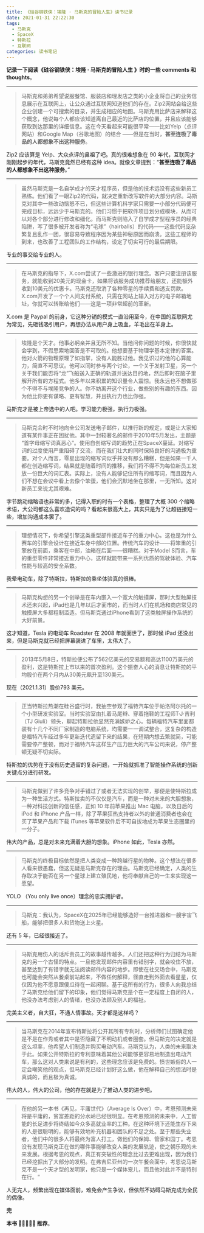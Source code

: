 ```yaml
---
title: 《硅谷钢铁侠：埃隆 · 马斯克的冒险人生》读书记录
date: 2021-01-31 22:22:30
tags: 
  - 马斯克
  - SpaceX
  - 特斯拉
  - 互联网
categories: 读书笔记
---
```


**记录一下阅读《硅谷钢铁侠：埃隆 · 马斯克的冒险人生 》时的一些 comments 和 thoughts**。

---

> 马斯克和弟弟希望说服餐馆、服装店和理发店之类的小企业将自己的业务信息展示在互联网上，让公众通过互联网知道他们的存在。Zip2网站会给这些企业创建一个可搜索的目录，并生成相应的地图。马斯克用比萨店来解释这个概念，他说每个人都应该知道离自己最近的比萨店的位置，并且应该能够获取到达那里的详细信息。这在今天看起来可能很平常——比如Yelp（点评网站）和Google Map（谷歌地图）的结合 ——但是在当时，**甚至连吸了毒品的人都想象不出这种服务**。

Zip2 应该算是 Yelp、大众点评的鼻祖了吧。真的很难想象在 90 年代，互联网才刚刚起步的年代，马斯克竟然已经有这种 idea。就像文章提到：“**甚至连吸了毒品的人都想象不出这种服务**。”

---

> 虽然马斯克是一名自学成才的天才程序员，但是他的技术远没有这些新员工熟练。他们看了一眼Zip2的代码，就决定重新改写软件的大部分内容。马斯克对其中一些改动恼怒不已，但这些计算机科学家只需要一小部分代码便可完成目标，远远少于马斯克的。他们习惯于把软件项目划分成模块，从而可以对各个部分进行修改和细化。而马斯克则陷入了自学成才型程序员的经典陷阱，写了很多被开发者称为“毛球”（hairballs）的代码——这些代码庞杂繁复且乱作一团，很容易导致程序因为某些神秘原因而崩溃。这些工程师的到来，也改善了工程团队的工作结构，设定了切实可行的最后期限。

专业的事交给专业的人。

---

> 在马斯克的指导下，X.com尝试了一些激进的银行理念。客户只要注册该服务，就能收到20美元的现金卡，如果将该服务成功推荐给朋友，还能额外收到10美元的优惠卡。马斯克还取消了各种零星的手续费和透支罚款。X.com开发了一个个人间支付系统，只需在网站上输入对方的电子邮箱地址，你就可以转账给他们——这是一项非常超前的革新。

X.com 是 Paypal 的前身，它这种分销的模式一直沿用至今，在中国的互联网尤为常见，先砸钱吸引用户，再想办法从用户身上吸血，羊毛出在羊身上。

---

> 埃隆是个天才。他事必躬亲并且无所不知。当他问你问题的时候，你很快就会学到，不假思索地回答是不可取的。他想要基于物理学基本定律的答案。他对火箭的物理原理了如指掌，没有人能胜过他。我见识过的他的心算能力，简直不可思议。他可以同时参与两个讨论，一个关于发射卫星，另一个关于我们能否将“龙”飞船送入正确的轨道并送达目的地，然后即时在脑子里解开所有的方程式。他多年以来积累的知识量令人震惊。我永远也不想做那个不得不与埃隆竞争的人。你不妨离开这个行业，做些别的有趣的东西。因为他比你更有谋略、更有智慧，并且执行力也比你强。

马斯克才是被上帝选中的人吧。学习能力极强，执行力极强。

---

> 马斯克会时不时地向全公司发送电子邮件，以推行新的规定，或是让大家知道有某件事正在困扰他。其中一封较著名的邮件于2010年5月发出，主题是 “首字母缩写词真恶心”。使用自创缩写词的趋势正在SpaceX蔓延。对缩写词的过度使用严重阻碍了交流，而在我们壮大的同时保持良好的沟通极为重要。对个人而言，零星出现的缩写词似乎并没有那么糟糕，但是如果一千人都在创造缩写词，结果就是随着时间的推移，我们将不得不为每位新员工发放一份巨大的词汇表。实际上，没有人能够记住所有的缩写词，而且因为人们不想在会议中看上去像个笨蛋，他们会沉默地坐在那里，一无所知。这对新员工来说尤其艰难。

字节跳动缩略语也非常的多，记得入职的时有一个表格，整理了大概 300 个缩略术语，大公司都这么喜欢造词的吗？看起来很高大上，其实只是为了让超链接短一些，增加沟通成本罢了。

---

> 理想情况下，你希望引擎这类重型部件接近车子的重力中心。这也是为什么赛车的引擎会设计在接近车身中部的位置。传统汽车的设计——将笨重的引擎放在前面，乘客在中部，油箱在后面——很糟糕。对于Model S而言，车的重型零件非常接近重力中心，这样就能带来一系列优质的驾驶体验、汽车性能与较高的安全系数。

我晕电动车，除了特斯拉，特斯拉的乘坐体验真的很棒。

---

> 马斯克构想的另一个创举是在车内嵌入一个宽大的触摸屏，那时大型触屏技术还未兴起，iPad也是几年以后才面市的，而当时人们在机场和商店常见的触摸屏大多都粗制滥造。但马斯克通过iPhone看到了这类触屏操作系统的大好前景。

这才知道，Tesla 的电动车 Roadster 在 2008 年就面世了，那时候 iPad 还没出来，但是马斯克就已经把屏幕装进了车里，太伟大了。

---

> 2013年5月8日，特斯拉便公布了562亿美元的交易额和高达1100万美元的盈利，这是特斯拉上市以来的首次盈利。这个振奋人心的消息让特斯拉的平均股价在两个月内从30美元飙升至130美元。

现在（2021.1.31）股价793 美元。

---

> 正当特斯拉热潮在硅谷盛行时，我抽空参观了福特汽车位于帕洛阿尔托的一个小型研发实验室。当时实验室由扎着马尾辫、穿着拖鞋的工程师T·J·吉利（TJ Giuli）领头，聊起特斯拉他显然充满嫉妒之心。每辆福特汽车里面都装有十几个不同厂家制造的电脑系统，均需要一一调试整合，这复杂的构造是福特汽车经过多年更新迭代遗留下来的结果，在短期内想去繁就简，可能需要停产整顿，而对于福特汽车这样生产压力巨大的汽车公司来说，停产整顿无疑不切实际。

特斯拉的优势在于没有历史遗留的复杂问题，一开始就抓准了智能操作系统的创新关键点分进行研发。

---

> 马斯克做到了许多竞争对手错过了或者无法实现的创举，那便是使特斯拉成为一种生活方式。特斯拉卖的不仅仅是汽车，而是一种对未来的大胆想象，一种对科技创新的信任感，正如 10 年前苹果推出 Mac 电脑，以及日后的 iPod 和 iPhone 产品一样，除了苹果狂热支持者以外的普通消费者也会在买了苹果产品和下载 iTunes 等苹果软件后不可自拔地成为苹果生态圈里的一分子。

伟大的产品，总是对未来充满着大胆的想象。iPhone 如此，Tesla 亦然。

---

> 马斯克的终极目标依然是把人类变成一种跨越行星的物种。这个想法在很多人看来很愚蠢，但这无疑是马斯克存在的理由。马斯克已经确定，人类的生存取决于能否在另一个星球上建立殖民地，他将奉献自己的一生来实现这一愿望。

YOLO （You only live once）理念的忠实拥护者。

---

> 马斯克：我认为，SpaceX在2025年已经能够造好一台推进器和一艘宇宙飞船，能够把很多人和货物送上火星。

还有 5 年，已经很接近了。

---

> 马斯克用伤人的话斥责员工的故事越传越多。人们还把这种行为归结为马斯克的另一个古怪的特点。一旦他发现邮件内容里有错别字，就会咬住不放，甚至达到了有错字就无法阅读邮件内容的地步。即使在社交场合中，马斯克也可能会突然从餐桌前站起来，不做任何解释，径直走到外面去看星星，仅仅因为他不愿意跟傻瓜待在一起闲聊。基于这所有的行为，很多人向我总结了马斯克给他们留下的印象，他们觉得马斯克是个在一定程度上自闭的人，他没办法考虑别人的情绪，也没办法顾及别人的福祉。

完美主义者，自大狂，不通人情事故。天才都是这样吗？

---

> 当马斯克在2014年宣布特斯拉将公开其所有专利时，分析师们试图确定他是不是在作秀或者其中是否隐藏了不明动机或者圈套。但马斯克的决定就是这么坦率，他希望人们制造并购买电动汽车。马斯克认为，人类的未来取决于此。如果公开特斯拉的专利意味着其他公司能够更容易地制造出电动汽车，那么这对人类来说是有利的，这些理念应该是免费的。愤世嫉俗的人一定会嘲笑他的观点，但马斯克已经计划好这么做，他在解释自己的想法时是真诚的，而且极为真诚。

伟大的人，伟大的公司，他的存在就是为了推动人类的进步吧。

---

> 在他的另一本书《再见，平庸世代》（Average Is Over）中，考恩预测未来将是平庸的，贫富差距的分水岭已经很明显。在考恩预测的未来中，人工智能的长足进步将终结如今众多高就业率的工种。在这种环境下还能生存下来的人是很聪明的，能够有效地补充机器和团队的不足之处。至于那些失业者，他们中的很多人将最终为富人打工，做他们的保姆、管家和园丁。考恩没有发现马斯克正在做的哪件事能够改变人类的发展轨迹，使之朝乐观的未来发展。根据考恩的观点，真正有突破性的理念比过去更难出现，因为我们已经挖掘出了大部分的发明。在弗吉尼亚州的一次午餐会面中，考恩说马斯克不是一个天才型的发明家，他只是一个媒体宠儿，而且他对此并不是特别在行。“

人无完人，频繁出现在媒体面前，难免会产生争议，但依然不妨碍马斯克成为全民的偶像。

**完**


**本书 🌟🌟🌟🌟🌟 推荐**。